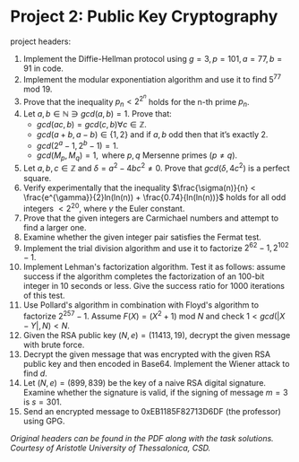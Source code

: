 # Project 2: Public Key Cryptography

project headers:

1. Implement the Diffie-Hellman protocol using $g = 3, p = 101, a = 77, b = 91$ in code.
2. Implement the modular exponentiation algorithm and use it to find $5^{77}\text{ mod }19$.
3. Prove that the inequality $p_n < 2^{2^n}$ holds for the n-th prime $p_n$.
4. Let $a, b \in \mathbb{N} \ni gcd(a, b) = 1.$ Prove that:
    - $gcd(ac, b) = gcd(c, b) \forall c\in\mathbb{Z}$.
    - $gcd(a + b, a - b)\in\{1,2\} \text{ and if } a, b \text{ odd then that it's exactly }2$.
    - $gcd(2^a - 1, 2^b - 1) = 1$.
    - $gcd(M_p, M_q) = 1, \text{ where } p, q \text{ Mersenne primes }(p\not=q)$.
5. Let $a, b, c \in \mathbb{Z} \text{ and } \delta = a^2 - 4bc^2 \not= 0$. Prove that $gcd(\delta, 4c^2)$ is a perfect square.
6. Verify experimentally that the inequality $\frac{\sigma(n)}{n} < \frac{e^{\gamma}}{2}ln(ln(n)) + \frac{0.74}{ln(ln(n))}$ holds for all odd integers $< 2^{20}$, where $\gamma$ the Euler constant.
7. Prove that the given integers are Carmichael numbers and attempt to find a larger one.
8. Examine whether the given integer pair satisfies the Fermat test.
9. Implement the trial division algorithm and use it to factorize $2^{62} - 1, 2^{102} - 1$.
10. Implement Lehman's factorization algorithm. Test it as follows: assume success if the algorithm completes the factorization of an 100-bit integer in 10 seconds or less. Give the success ratio for 1000 iterations of this test.
11. Use Pollard's algorithm in combination with Floyd's algorithm to factorize $2^{257} - 1$. Assume $F(X) = (X^2 + 1) \text{ mod }N$ and check $1 < gcd(|X - Y|, N) < N$.
12. Given the RSA public key $(N, e) = (11413, 19)$, decrypt the given message with brute force.
13. Decrypt the given message that was encrypted with the given RSA public key and then encoded in Base64. Implement the Wiener attack to find $d$.
14. Let $(N, e) = (899, 839)$ be the key of a naive RSA digital signature. Examine whether the signature is valid, if the signing of message $m = 3$ is $s = 301$.
15. Send an encrypted message to 0xEB1185F82713D6DF (the professor) using GPG.

*Original headers can be found in the PDF along with the task solutions. Courtesy of Aristotle University of Thessalonica, CSD.*
